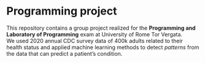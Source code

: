 # Programming project
This repository contains a group project realized for the **Programming and Laboratory of Programming** exam at University of Rome Tor Vergata.<br>
We used 2020 annual CDC survey data of 400k adults related to their health status and applied machine learning methods to detect *patterns* from the data that can predict a patient’s condition.
